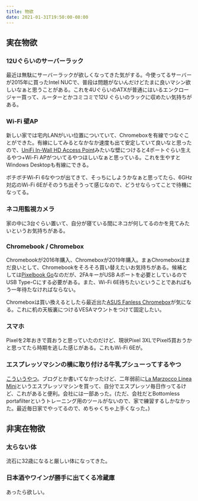 ```yaml
---
title: 物欲
date: 2021-01-31T19:50:00-08:00
---
```

## 実在物欲

### 12Uぐらいのサーバーラック

最近は無駄にサーバーラックが欲しくなってきた気がする。今使ってるサーバーが2015年に買ったIntel NUCで、普段は問題がないんだけどたまに良いマシン欲しいなぁと思うことがある。これを4UぐらいのATXが普通にはいるエンクロージャー買って、ルーターとかコミコミで12U ぐらいのラックに収めたい気持ちがある。

### Wi-Fi 壁AP

新しい家では宅内LANがいい位置についていて、Chromeboxを有線でつなぐことができた。有線にしてみるとなかなか速度も出て安定していて良いなと思ったので、[UniFi In-Wall HD Access Point](https://store.ui.com/collections/unifi-network-access-points/products/unifi-in-wall-hd)みたいな壁につけると4ポートぐらい生えるやつ+Wi-Fi APがついてるやつほしいなぁと思っている。これを生やすとWindows Desktopも有線にできる。

ボチボチWi-Fi 6なやつが出てきて、そっちにしようかなぁと思ってたら、6GHz対応のWi-Fi 6Eがそのうち出そうって感じなので、どうせならってことで待機になってる。

### ネコ用監視カメラ

家の中に3台ぐらい置いて、自分が寝ている間にネコが何してるのかを見てみたいというお気持ちがある。

### Chromebook / Chromebox

Chromebookが2016年購入、Chromeboxが2019年購入。まぁChromeboxはまだ良いとして、Chromebookをそろそろ買い替えたいお気持ちがある。候補としては[Pixelbook Go](https://store.google.com/product/pixelbook_go)なのだが、2FAキーがUSB Aポートを必要としているのでUSB Type-Cにする必要がある。また、Wi-Fi 6E待ちたいということであればもう一年待たなければならない。

Chromeboxは買い換えるとしたら最近出た[ASUS Fanless Chromebox](https://www.asus.com/Displays-Desktops/Mini-PCs/Chrome-OS-devices/ASUS-Fanless-Chromebox/)が気になる。これに机の天板裏につけるVESAマウントをつけて固定したい。

### スマホ

Pixelを2年おきで買おうと思っていたのだけど、現状Pixel 3XLでPixel5買おうかと思ってたら時期を逃した感じがある。これもWi-Fi 6Eが。

### エスプレッソマシンの横に取り付ける牛乳プシューってするやつ

[こういうやつ](https://www.youtube.com/watch?v=pG2SY4-1JvI)。ブログとか書いてなかったけど、二年弱前に[La Marzocco Linea Mini](https://home.lamarzoccousa.com/linea-mini/)というエスプレッソマシンを買って、自分でエスプレッソ毎日作ってるけど、これがあると便利。会社には一部あった。(ただ、会社だとBottomless portafilterというトレーニング用のツールがないので、家で練習するしかなかった。最近毎日家でやってるので、めちゃくちゃ上手くなった。)

## 非実在物欲

### 太らない体

流石に32歳になると厳しい体になってきた。

### 日本酒やワインが勝手に出てくる冷蔵庫

あったら欲しい。
